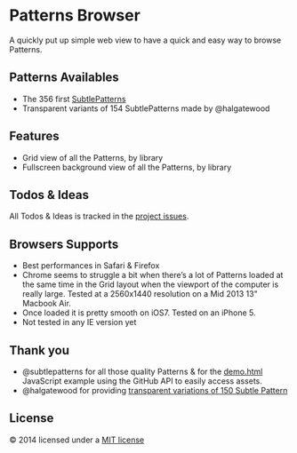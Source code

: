 # Patterns Browser

A quickly put up simple web view to have a quick and easy way to browse Patterns.

## Patterns Availables
* The 356 first [SubtlePatterns](http://subtlepatterns.com/)
* Transparent variants of 154 SubtlePatterns made by @halgatewood

## Features
* Grid view of all the Patterns, by library
* Fullscreen background view of all the Patterns, by library

## Todos & Ideas

All Todos & Ideas is tracked in the [project issues](https://github.com/jpsirois/patterns-browser/issues).

## Browsers Supports
* Best performances in Safari & Firefox
* Chrome seems to struggle a bit when there’s a lot of Patterns loaded at the same time in the Grid layout when the viewport of the computer is really large. Tested at a 2560x1440 resolution on a Mid 2013 13" Macbook Air.
* Once loaded it is pretty smooth on iOS7. Tested on an iPhone 5.
* Not tested in any IE version yet

## Thank you

* @subtlepatterns for all those quality Patterns & for the [demo.html](https://github.com/subtlepatterns/SubtlePatterns/blob/gh-pages/demo.html) JavaScript example using the GitHub API to easily access assets.
* @halgatewood for providing [transparent variations of 150 Subtle Pattern](http://halgatewood.com/150-transparent-subtle-patterns/)

## License

© 2014 licensed under a [MIT license](http://jpsirois.mit-license.org/license.html)
